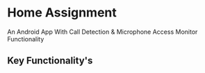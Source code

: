 # Home Assignment
An Android App With Call Detection & Microphone Access Monitor Functionality

## Key Functionality's
